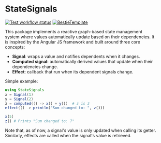 # StateSignals

[![Test workflow status](https://github.com/sciflydev/StateSignals.jl/actions/workflows/Test.yml/badge.svg?branch=main)](https://github.com/sciflydev/StateSignals.jl/actions/workflows/Test.yml?query=branch%3Amain)
[![BestieTemplate](https://img.shields.io/endpoint?url=https://raw.githubusercontent.com/JuliaBesties/BestieTemplate.jl/main/docs/src/assets/badge.json)](https://github.com/JuliaBesties/BestieTemplate.jl)

This package implements a reactive graph-based state management system where values automatically update based on their dependencies. It is inspired by the Angular JS framework and built around three core concepts:

- **Signal**: wraps a value and notifies dependents when it changes.
- **Computed signal**: automatically derived values that update when their dependencies change.
- **Effect**: callback that run when its dependent signals change.

Simple example:
```julia
using StateSignals
x = Signal(1)
y = Signal(2)
z = computed(() -> x() + y())  # z is 3
effect(() -> println("Sum changed to: ", z()))

x(5)
z() # Prints "Sum changed to: 7"
```
Note that, as of now, a signal's value is only updated when calling its getter. Similarly, effects are called when the signal's value is retrieved.
